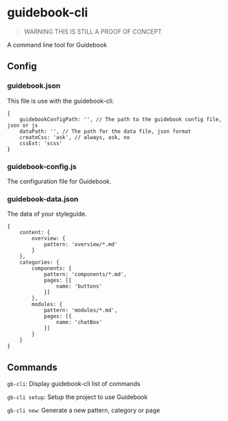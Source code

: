 # guidebook-cli

> WARNING THIS IS STILL A PROOF OF CONCEPT

A command line tool for Guidebook

## Config

### guidebook.json

This file is use with the guidebook-cli.

```
{
    guidebookConfigPath: '', // The path to the guidebook config file, json or js
    dataPath: '', // The path for the data file, json format
    createCss: 'ask', // always, ask, no
    cssExt: 'scss'
}
```

### guidebook-config.js

The configuration file for Guidebook.

### guidebook-data.json

The data of your styleguide.

```
{
    content: {
        overview: {
            pattern: 'overview/*.md'
        }
    },
    categories: {
        components: {
            pattern: 'components/*.md',
            pages: [{
                name: 'buttons'
            }]
        },
        modules: {
            pattern: 'modules/*.md',
            pages: [{
                name: 'chatBox'
            }]
        }
    }
}
```

## Commands

`gb-cli`: Display guidebook-cli list of commands

`gb-cli setup`: Setup the project to use Guidebook

`gb-cli new`: Generate a new pattern, category or page